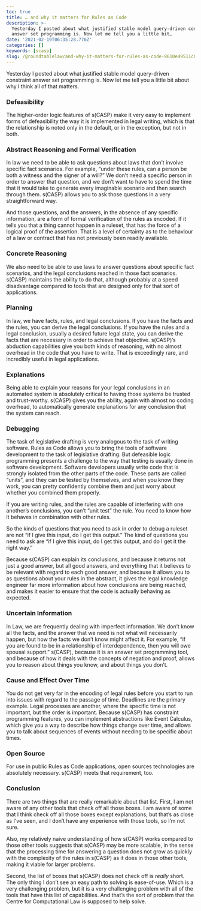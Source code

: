 ```yaml
---
toc: true
title: … and why it matters for Rules as Code
description: >-
  Yesterday I posted about what justified stable model query-driven constraint
  answer set programming is. Now let me tell you a little bit…
date: '2021-02-19T06:35:28.776Z'
categories: []
keywords: [scasp]
slug: /@roundtablelaw/and-why-it-matters-for-rules-as-code-8610e49511c8
---
```


Yesterday I posted about what justified stable model query-driven constraint answer set programming is. Now let me tell you a little bit about why I think all of that matters.

### Defeasibility

The higher-order logic features of s(CASP) make it very easy to implement forms of defeasibility the way it is implemented in legal writing, which is that the relationship is noted only in the default, or in the exception, but not in both.

### Abstract Reasoning and Formal Verification

In law we need to be able to ask questions about laws that don’t involve specific fact scenarios. For example, “under these rules, can a person be both a witness and the signer of a will?” We don’t need a specific person in order to answer that question, and we don’t want to have to spend the time that it would take to generate every imaginable scenario and then search through them. s(CASP) allows you to ask those questions in a very straightforward way.

And those questions, and the answers, in the absence of any specific information, are a form of formal verification of the rules as encoded. If it tells you that a thing cannot happen in a ruleset, that has the force of a logical proof of the assertion. That is a level of certainty as to the behaviour of a law or contract that has not previously been readily available.

### Concrete Reasoning

We also need to be able to use laws to answer questions about specific fact scenarios, and the legal conclusions reached in those fact scenarios. s(CASP) maintains the ability to do that, although probably at a speed disadvantage compared to tools that are designed only for that sort of applications.

### Planning

In law, we have facts, rules, and legal conclusions. If you have the facts and the rules, you can derive the legal conclusions. If you have the rules and a legal conclusion, usually a desired future legal state, you can derive the facts that are necessary in order to achieve that objective. s(CASP)’s abduction capabilities give you both kinds of reasoning, with no almost overhead in the code that you have to write. That is exceedingly rare, and incredibly useful in legal applications.

### Explanations

Being able to explain your reasons for your legal conclusions in an automated system is absolutely critical to having those systems be trusted and trust-worthy. s(CASP) gives you the ability, again with almost no coding overhead, to automatically generate explanations for any conclusion that the system can reach.

### Debugging

The task of legislative drafting is very analogous to the task of writing software. Rules as Code allows you to bring the tools of software development to the task of legislative drafting. But defeasible logic programming presents a challenge to the way that testing is usually done in software development. Software developers usually write code that is strongly isolated from the other parts of the code. These parts are called “units”, and they can be tested by themselves, and when you know they work, you can pretty confidently combine them and just worry about whether you combined them properly.

If you are writing rules, and the rules are capable of interfering with one another’s conclusions, you can’t “unit test” the rule. You need to know how it behaves in combination with other rules.

So the kinds of questions that you need to ask in order to debug a ruleset are not “if I give this input, do I get this output.” The kind of questions you need to ask are “if I give this input, do I get this output, and do I get it the right way.”

Because s(CASP) can explain its conclusions, and because it returns not just a good answer, but all good answers, and everything that it believes to be relevant with regard to each good answer, and because it allows you to as questions about your rules in the abstract, it gives the legal knowledge engineer far more information about how conclusions are being reached, and makes it easier to ensure that the code is actually behaving as expected.

### Uncertain Information

In Law, we are frequently dealing with imperfect information. We don’t know all the facts, and the answer that we need is not what will necessarily happen, but how the facts we don’t know might affect it. For example, “if you are found to be in a relationship of interdependence, then you will owe spousal support.” s(CASP), because it is an answer set programming tool, and because of how it deals with the concepts of negation and proof, allows you to reason about things you know, and about things you don’t.

### Cause and Effect Over Time

You do not get very far in the encoding of legal rules before you start to run into issues with regard to the passage of time. Deadlines are the primary example. Legal processes are another, where the specific time is not important, but the order is important. Because s(CASP) has constraint programming features, you can implement abstractions like Event Calculus, which give you a way to describe how things change over time, and allows you to talk about sequences of events without needing to be specific about times.

### Open Source

For use in public Rules as Code applications, open sources technologies are absolutely necessary. s(CASP) meets that requirement, too.

### Conclusion

There are two things that are really remarkable about that list. First, I am not aware of any other tools that check off all those boxes. I am aware of some that I think check off all those boxes except explanations, but that’s as close as I’ve seen, and I don’t have any experience with those tools, so I’m not sure.

Also, my relatively naive understanding of how s(CASP) works compared to those other tools suggests that s(CASP) may be more scalable, in the sense that the processing time for answering a question does not grow as quickly with the complexity of the rules in s(CASP) as it does in those other tools, making it viable for larger problems.

Second, the list of boxes that s(CASP) does not check off is _really_ short. The only thing I don’t see an easy path to solving is ease-of-use. Which is a very challenging problem, but it is a very challenging problem with all of the tools that have this list of capabilities. And that’s the sort of problem that the Centre for Computational Law is supposed to help solve.